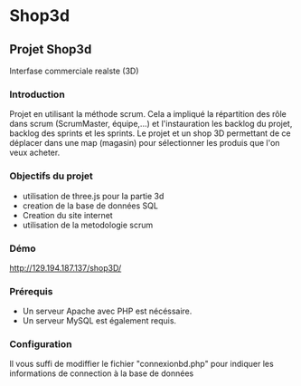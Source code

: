 
# Shop3d

## Projet Shop3d
Interfase commerciale realste (3D)

### Introduction

Projet en utilisant la méthode scrum. Cela a impliqué la répartition des rôle dans scrum (ScrumMaster, équipe,...) et l'instauration les backlog du projet, backlog des sprints et les sprints. 
Le projet et un shop 3D permettant de ce déplacer dans une map (magasin) pour sélectionner les produis que l'on veux acheter.

### Objectifs du projet

  - utilisation de three.js pour la partie 3d
  - creation de la base de données SQL
  - Creation du site internet
  - utilisation de la metodologie scrum
  
### Démo
  http://129.194.187.137/shop3D/
  
  
  
### Prérequis

  - Un serveur Apache avec PHP est nécéssaire.
  - Un serveur MySQL est également requis.

### Configuration

 Il vous suffi de modiffier le fichier "connexionbd.php" pour indiquer les informations de connection à la base de données
